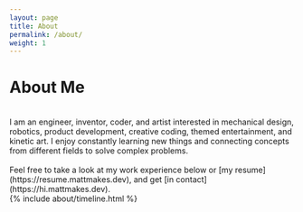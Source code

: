 ```yaml
---
layout: page
title: About
permalink: /about/
weight: 1
---
```


# **About Me**

<br>
I am an engineer, inventor, coder, and artist interested in mechanical design, robotics, product development, creative coding, themed entertainment, and kinetic art. I enjoy constantly learning new things and connecting concepts from different fields to solve complex problems. 
<br>

<br>
Feel free to take a look at my work experience below or [my resume](https://resume.mattmakes.dev), and get [in contact](https://hi.mattmakes.dev). 
<br>



<div class="row">
{% include about/timeline.html %}
</div>
